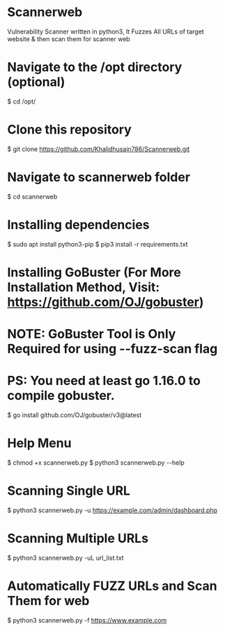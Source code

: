 # Scannerweb

Vulnerability Scanner written in python3, It Fuzzes All URLs of target website & then scan them for scanner web

# Navigate to the /opt directory (optional)
$ cd /opt/

# Clone this repository
$ git clone https://github.com/Khalidhusain786/Scannerweb.git

# Navigate to scannerweb folder
$ cd scannerweb

# Installing dependencies
$ sudo apt install python3-pip 
$ pip3 install -r requirements.txt

# Installing GoBuster (For More Installation Method, Visit: https://github.com/OJ/gobuster)
# NOTE: GoBuster Tool is Only Required for using --fuzz-scan flag
# PS: You need at least go 1.16.0 to compile gobuster.
$ go install github.com/OJ/gobuster/v3@latest

# Help Menu
$ chmod +x scannerweb.py
$ python3 scannerweb.py --help

# Scanning Single URL
$ python3 scannerweb.py -u https://example.com/admin/dashboard.php

# Scanning Multiple URLs
$ python3 scannerweb.py -uL url_list.txt

# Automatically FUZZ URLs and Scan Them for web 
$ python3 scannerweb.py -f https://www.example.com
